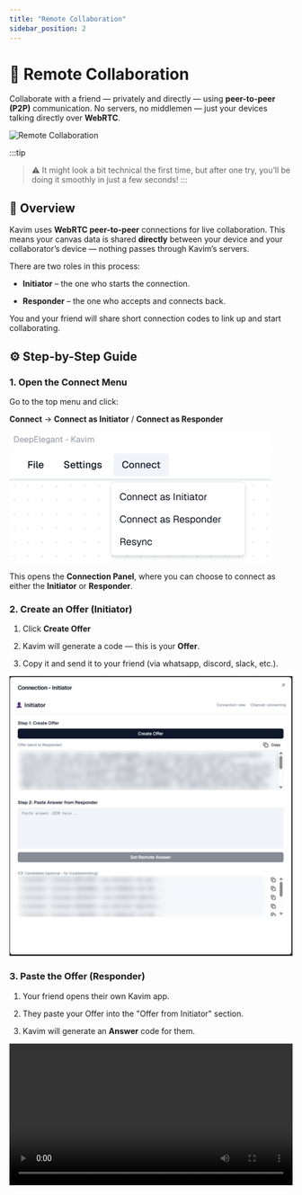 ```yaml
---
title: "Remote Collaboration"
sidebar_position: 2
---
```


# 🤝 Remote Collaboration

Collaborate with a friend — privately and directly — using **peer-to-peer (P2P)** communication.
No servers, no middlemen — just your devices talking directly over **WebRTC**.

![Remote Collaboration](../../../static/gifs/collaboration-session-short.gif)

:::tip
> ⚠️ It might look a bit technical the first time, but after one try, you’ll be doing it smoothly in just a few seconds!
:::


## 🧭 Overview

Kavim uses **WebRTC peer-to-peer** connections for live collaboration.
This means your canvas data is shared **directly** between your device and your collaborator’s device — nothing passes through Kavim’s servers.

There are two roles in this process:

-   **Initiator** – the one who starts the connection.

-   **Responder** – the one who accepts and connects back.


You and your friend will share short connection codes to link up and start collaborating.

## ⚙️ Step-by-Step Guide

### 1\. Open the Connect Menu

Go to the top menu and click:

**Connect** -> **Connect as Initiator** / **Connect as Responder**

![Menu → Connect](../../../static/img/connect-panel.png)

This opens the **Connection Panel**, where you can choose to connect as either the **Initiator** or **Responder**.

### 2\. Create an Offer (Initiator)

1.  Click **Create Offer**

2.  Kavim will generate a code — this is your **Offer**.

3.  Copy it and send it to your friend (via whatsapp, discord, slack, etc.).


![Generated Offer Code](../../../static/img/create-offer.png)

### 3\. Paste the Offer (Responder)

1.  Your friend opens their own Kavim app.

2.  They paste your Offer into the "Offer from Initiator" section.

3.  Kavim will generate an **Answer** code for them.


<video controls src="/videos/responder-create-answer.mp4" width="100%" />

### 4\. Send the Answer Back (Initiator)

1.  Your friend sends you their **Answer** code.

2.  Paste it into your **Remote Answer** field and click **Set Remote Answer**.

3.  Kavim will automatically establish the connection.


> ✅ Once both sides exchange Offer and Answer, you’ll see the connected status — and you can start collaborating live!

![Connection Successful](../../../static/img/set-remote-answer.png)

## 💡 Tips
-   Use the **Copy** button to copy the connection codes (No need to copy manually and prevent copy-paste errors).
-   You only need to exchange codes once per session.
-   Since it’s direct P2P, performance depends on your network — a stable Wi-Fi helps.
-   Beaware that **firewalls** / **vpn** and other network restrictions might block the connection.

## 🪄 After Your First Time

Once you’ve done it once, you’ll see how easy it is —
just exchange two short codes and you’re collaborating instantly. 💫
